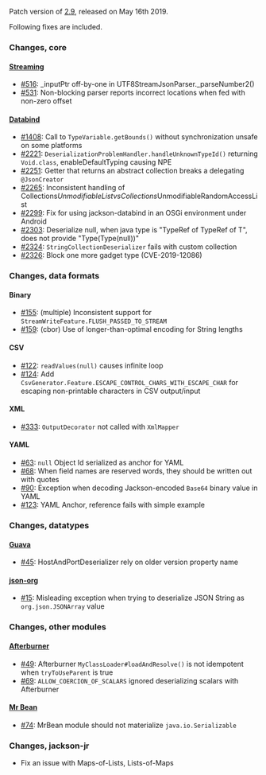 Patch version of [2.9](Jackson-Release-2.9), released on May 16th 2019.

Following fixes are included.

### Changes, core

#### [Streaming](../../jackson-core)

* [#516](../../jackson-core/issues/516): _inputPtr off-by-one in UTF8StreamJsonParser._parseNumber2()
* [#531](../../jackson-core/issues/531): Non-blocking parser reports incorrect locations when fed with non-zero offset

#### [Databind](../../jackson-databind)

* [#1408](../../jackson-databind/issues/1408): Call to `TypeVariable.getBounds()` without synchronization unsafe on some platforms
* [#2221](../../jackson-databind/issues/2221): `DeserializationProblemHandler.handleUnknownTypeId()` returning `Void.class`, enableDefaultTyping causing NPE
* [#2251](../../jackson-databind/issues/2251): Getter that returns an abstract collection breaks a delegating `@JsonCreator`
* [#2265](../../jackson-databind/issues/2265): Inconsistent handling of Collections$UnmodifiableList vs Collections$UnmodifiableRandomAccessList
* [#2299](../../jackson-databind/issues/2299): Fix for using jackson-databind in an OSGi environment under Android
* [#2303](../../jackson-databind/issues/2303): Deserialize null, when java type is "TypeRef of TypeRef of T",
does not provide "Type(Type(null))"
* [#2324](../../jackson-databind/issues/2324): `StringCollectionDeserializer` fails with custom collection
* [#2326](../../jackson-databind/issues/2326): Block one more gadget type (CVE-2019-12086)

### Changes, data formats

#### Binary

* [#155](../../jackson-dataformats-binary/issues/155): (multiple) Inconsistent support for `StreamWriteFeature.FLUSH_PASSED_TO_STREAM`
* [#159](../../jackson-dataformats-binary/issues/159): (cbor) Use of longer-than-optimal encoding for String lengths

#### CSV

* [#122](../../jackson-dataformats-text/issues/122): `readValues(null)` causes infinite loop
* [#124](../../jackson-dataformats-text/issues/124): Add `CsvGenerator.Feature.ESCAPE_CONTROL_CHARS_WITH_ESCAPE_CHAR` for escaping non-printable characters in CSV output/input

#### XML

* [#333](../../jackson-dataformat-xml/issues/333): `OutputDecorator` not called with `XmlMapper`

#### YAML

* [#63](../../jackson-dataformats-text/issues/63): `null` Object Id serialized as anchor for YAML
* [#68](../../jackson-dataformats-text/issues/68): When field names are reserved words, they should be written out with quotes
* [#90](../../jackson-dataformats-text/issues/90): Exception when decoding Jackson-encoded `Base64` binary value in YAML
* [#123](../../jackson-dataformats-text/issues/123): YAML Anchor, reference fails with simple example

### Changes, datatypes

#### [Guava](../../jackson-datatypes-collections)

* [#45](../../jackson-datatypes-collections/issues/45): HostAndPortDeserializer rely on older version property name

#### [json-org](../../jackson-datatype-json-org)

* [#15](../../jackson-datatype-json-org/issues/15): Misleading exception when trying to deserialize JSON String as `org.json.JSONArray` value

### Changes, other modules

#### [Afterburner](../../jackson-modules-base/afterburner)

* [#49](../../jackson-modules-base/issues/49): Afterburner `MyClassLoader#loadAndResolve()` is not idempotent when `tryToUseParent` is true
* [#69](../../jackson-modules-base/issues/69): `ALLOW_COERCION_OF_SCALARS` ignored deserializing scalars with Afterburner

#### [Mr Bean](../../jackson-modules-base/mrbean)

* [#74](../../jackson-modules-base/issues/74): MrBean module should not materialize `java.io.Serializable`

### Changes, jackson-jr

* Fix an issue with Maps-of-Lists, Lists-of-Maps
